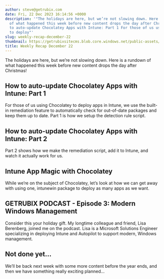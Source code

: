 ```yaml
---
author: steve@getrubix.com
date: Fri, 22 Dec 2023 16:14:56 +0000
description: '"The holidays are here, but we’re not slowing down. Here is a rundown
  of what happened this week before new content drops the day after Christmas!How
  to auto-update Chocolatey Apps with Intune: Part 1 For those of us using Chocolatey
  to deploy"'
slug: weekly-recap-december-22
thumbnail: https://getrubixsitecms.blob.core.windows.net/public-assets/content/v1/logo512.png
title: Weekly Recap December 22
---
```


The holidays are here, but we’re not slowing down. Here is a rundown of what happened this week before new content drops the day after Christmas!

How to auto-update Chocolatey Apps with Intune: Part 1
------------------------------------------------------

For those of us using Chocolatey to deploy apps in Intune, we use the built-in remediation feature to automatically check for out-of-date packages and keep them up to date. Part 1 is how we setup the detection rule script.

How to auto-update Chocolatey Apps with Intune: Part 2
------------------------------------------------------

Part 2 shows how we make the remediation script, add it to Intune, and watch it actually work for us.

Intune App Magic with Chocolatey
--------------------------------

While we’re on the subject of Chocolatey, let’s look at how we can get away with using one, intunewin package to deploy as many apps as we want.

GETRUBIX PODCAST - Episode 3: Modern Windows Management
-------------------------------------------------------

Consider this your holiday gift. My longtime colleague and friend, Lisa Berenberg, joined me on the podcast. Lisa is a Microsoft Solutions Engineer specializing in deploying Intune and Autopilot to support modern, Windows management.

Not done yet…
-------------

We’ll be back next week with some more content before the year ends, and then we have something really exciting planned…